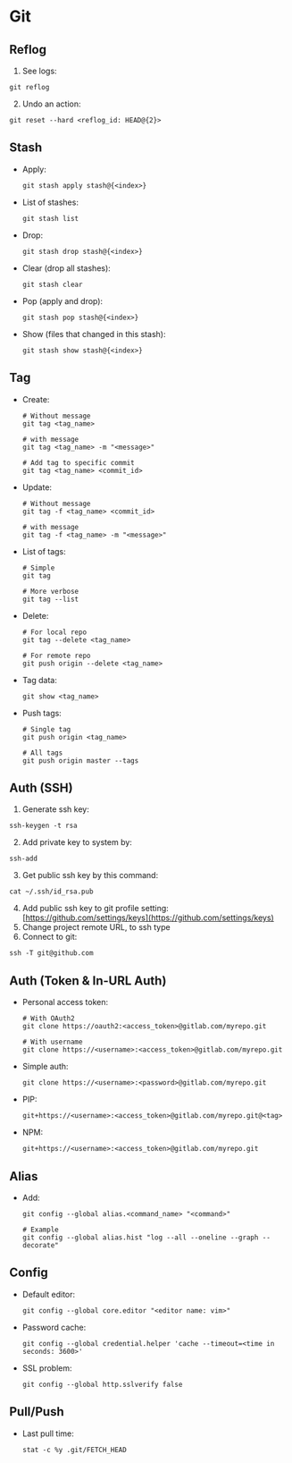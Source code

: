 # Git

## Reflog

1. See logs:

  ```shell
  git reflog
  ```

2. Undo an action:

  ```shell
  git reset --hard <reflog_id: HEAD@{2}>
  ```

## Stash

- Apply:

  ```shell
  git stash apply stash@{<index>}
  ```

- List of stashes:

  ```shell
  git stash list
  ```

- Drop:

  ```shell
  git stash drop stash@{<index>}
  ```

- Clear (drop all stashes):

  ```shell
  git stash clear
  ```

- Pop (apply and drop):

  ```shell
  git stash pop stash@{<index>}
  ```

- Show (files that changed in this stash):

  ```shell
  git stash show stash@{<index>}
  ```

## Tag

- Create:

  ```shell
  # Without message
  git tag <tag_name>

  # with message
  git tag <tag_name> -m "<message>"

  # Add tag to specific commit
  git tag <tag_name> <commit_id>
  ```

- Update:

  ```shell
  # Without message
  git tag -f <tag_name> <commit_id>

  # with message
  git tag -f <tag_name> -m "<message>"
  ```

- List of tags:

  ```shell
  # Simple
  git tag

  # More verbose
  git tag --list
  ```

- Delete:

  ```shell
  # For local repo
  git tag --delete <tag_name>

  # For remote repo
  git push origin --delete <tag_name>
  ```

- Tag data:

  ```shell
  git show <tag_name>
  ```

- Push tags:

  ```shell
  # Single tag
  git push origin <tag_name>

  # All tags
  git push origin master --tags
  ```

## Auth (SSH)

1. Generate ssh key:

  ```shell
  ssh-keygen -t rsa
  ```

2. Add private key to system by:

  ```shell
  ssh-add
  ```

3. Get public ssh key by this command:

  ```shell
  cat ~/.ssh/id_rsa.pub
  ```

4. Add public ssh key to git profile setting: [https://github.com/settings/keys](https://github.com/settings/keys)
5. Change project remote URL, to ssh type
6. Connect to git:

  ```shell
  ssh -T git@github.com
  ```

## Auth (Token & In-URL Auth)

- Personal access token:

  ```shell
  # With OAuth2
  git clone https://oauth2:<access_token>@gitlab.com/myrepo.git

  # With username
  git clone https://<username>:<access_token>@gitlab.com/myrepo.git
  ```

- Simple auth:

  ```shell
  git clone https://<username>:<password>@gitlab.com/myrepo.git
  ```

- PIP:

  ```text
  git+https://<username>:<access_token>@gitlab.com/myrepo.git@<tag>
  ```

- NPM:

  ```text
  git+https://<username>:<access_token>@gitlab.com/myrepo.git
  ```

## Alias

- Add:

  ```shell
  git config --global alias.<command_name> "<command>"

  # Example
  git config --global alias.hist "log --all --oneline --graph --decorate"
  ```

## Config

- Default editor:

  ```shell
  git config --global core.editor "<editor name: vim>"
  ```

- Password cache:

  ```shell
  git config --global credential.helper 'cache --timeout=<time in seconds: 3600>'
  ```

- SSL problem:

  ```shell
  git config --global http.sslverify false
  ```

## Pull/Push

- Last pull time:

  ```shell
  stat -c %y .git/FETCH_HEAD
  ```
